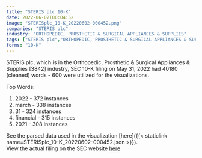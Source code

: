 ```yaml
---
title: "STERIS plc 10-K"
date: 2022-06-02T00:04:52
image: "STERISplc_10-K_20220602-000452.png"
companies: "STERIS plc"
industry: "ORTHOPEDIC, PROSTHETIC & SURGICAL APPLIANCES & SUPPLIES"
tags: ["STERIS plc","ORTHOPEDIC, PROSTHETIC & SURGICAL APPLIANCES & SUPPLIES","05-31-2022","10-K"]
forms: "10-K"
---
```

STERIS plc, which is in the Orthopedic, Prosthetic & Surgical Appliances & Supplies [3842] industry, SEC 10-K filing on May 31, 2022 had 40180 (cleaned) words - 600 were utilized for the visualizations.

Top Words:
1. 2022 - 372 instances
2. march - 338 instances
3. 31 - 324 instances
4. financial - 315 instances
5. 2021 - 308 instances


See the parsed data used in the visualization [here]({{< staticlink name=STERISplc_10-K_20220602-000452.json >}}).  
View the actual filing on the SEC website [here](https://www.sec.gov/Archives/edgar/data/1757898/0001757898-22-000011.txt)